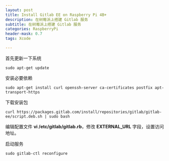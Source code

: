 ```yaml
---
layout: post
title: Install Gitlab EE on Raspberry Pi 4B+
description: 在树莓派上搭建 Gitlab 服务
subtitle: 在树莓派上搭建 Gitlab 服务
categories: RaspberryPi
header-mask: 0.7
tags: Xcode

---
```


首先更新一下系统
```
sudo apt-get update 
```

安装必要依赖
```
sudo apt-get install curl openssh-server ca-certificates postfix apt-transport-https
```

下载安装包
```
curl https://packages.gitlab.com/install/repositories/gitlab/gitlab-ee/script.deb.sh | sudo bash 
```

编辑配置文件 **vi /etc/gitlab/gitlab.rb**，修改 **EXTERNAL_URL** 字段，设置访问地址。

启动服务
```
sudo gitlab-ctl reconfigure
```

